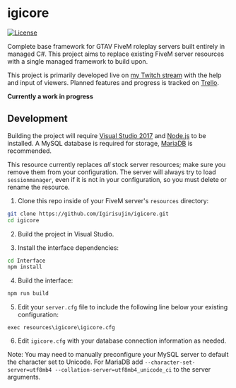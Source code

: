 # igicore
[![License](https://img.shields.io/github/license/Igirisujin/igicore.svg)](LICENSE)

Complete base framework for GTAV FiveM roleplay servers built entirely in managed C#.
This project aims to replace existing FiveM server resources with a single managed framework to build upon.

This project is primarily developed live on [my Twitch stream](https://www.twitch.tv/igicodes) with the help and input of viewers. Planned features and progress is tracked on [Trello](https://trello.com/b/cGGQ5tmV/igicore).

**Currently a work in progress**

## Development
Building the project will require [Visual Studio 2017](https://www.visualstudio.com/) and [Node.js](https://nodejs.org/) to be installed. A MySQL database is required for storage, [MariaDB](https://mariadb.org/) is recommended.

This resource currently replaces *all* stock server resources; make sure you remove them from your configuration. The server will always try to load ``sessionmanager``, even if it is not in your configuration, so you must delete or rename the resource.

1. Clone this repo inside of your FiveM server's ``resources`` directory:
  ```sh
  git clone https://github.com/Igirisujin/igicore.git
  cd igicore
  ```

2. Build the project in Visual Studio.

3. Install the interface dependencies:
  ```sh
  cd Interface
  npm install
  ```

4. Build the interface:
  ```sh
  npm run build
  ```

5. Edit your ``server.cfg`` file to include the following line below your existing configuration:
  ```
  exec resources\igicore\igicore.cfg
  ```

6. Edit ``igicore.cfg`` with your database connection information as needed.

Note: You may need to manually preconfigure your MySQL server to default the character set to Unicode. For MariaDB add ``--character-set-server=utf8mb4 --collation-server=utf8mb4_unicode_ci`` to the server arguments.
